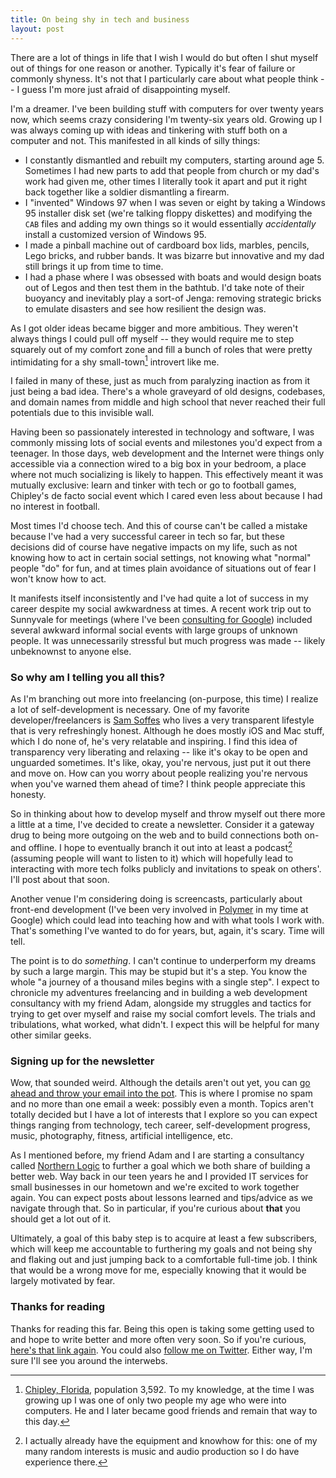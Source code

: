 ```yaml
---
title: On being shy in tech and business
layout: post
---
```


There are a lot of things in life that I wish I would do but often I shut myself out of things for one reason or another. Typically it's fear of failure or commonly shyness. It's not that I particularly care about what people think -- I guess I'm more just afraid of disappointing myself.

I'm a dreamer. I've been building stuff with computers for over twenty years now, which seems crazy considering I'm twenty-six years old. Growing up I was always coming up with ideas and tinkering with stuff both on a computer and not. This manifested in all kinds of silly things:

* I constantly dismantled and rebuilt my computers, starting around age 5. Sometimes I had new parts to add that people from church or my dad's work had given me, other times I literally took it apart and put it right back together like a soldier dismantling a firearm.
* I "invented" Windows 97 when I was seven or eight by taking a Windows 95 installer disk set (we're talking floppy diskettes) and modifying the `CAB` files and adding my own things so it would essentially *accidentally* install a customized version of Windows 95.
* I made a pinball machine out of cardboard box lids, marbles, pencils, Lego bricks, and rubber bands. It was bizarre but innovative and my dad still brings it up from time to time.
* I had a phase where I was obsessed with boats and would design boats out of Legos and then test them in the bathtub. I'd take note of their buoyancy and inevitably play a sort-of Jenga: removing strategic bricks to emulate disasters and see how resilient the design was.

As I got older ideas became bigger and more ambitious. They weren't always things I could pull off myself -- they would require me to step squarely out of my comfort zone and fill a bunch of roles that were pretty intimidating for a shy small-town[^1] introvert like me.

I failed in many of these, just as much from paralyzing inaction as from it just being a bad idea. There's a whole graveyard of old designs, codebases, and domain names from middle and high school that never reached their full potentials due to this invisible wall.

Having been so passionately interested in technology and software, I was commonly missing lots of social events and milestones you'd expect from a teenager. In those days, web development and the Internet were things only accessible via a connection wired to a big box in your bedroom, a place where not much socializing is likely to happen. This effectively meant it was mutually exclusive: learn and tinker with tech or go to football games, Chipley's de facto social event which I cared even less about because I had no interest in football.

Most times I'd choose tech. And this of course can't be called a mistake because I've had a very successful career in tech so far, but these decisions did of course have negative impacts on my life, such as not knowing how to act in certain social settings, not knowing what "normal" people "do" for fun, and at times plain avoidance of situations out of fear I won't know how to act.

It manifests itself inconsistently and I've had quite a lot of success in my career despite my social awkwardness at times. A recent work trip out to Sunnyvale for meetings (where I've been [consulting for Google](/hire-me/)) included several awkward informal social events with large groups of unknown people. It was unnecessarily stressful but much progress was made -- likely unbeknownst to anyone else.

### So why am I telling you all this?

As I'm branching out more into freelancing (on-purpose, this time) I realize a lot of self-development is necessary. One of my favorite developer/freelancers is [Sam Soffes](http://soff.es) who lives a very transparent lifestyle that is very refreshingly honest. Although he does mostly iOS and Mac stuff, which I do none of, he's very relatable and inspiring. I find this idea of transparency very liberating and relaxing -- like it's okay to be open and unguarded sometimes. It's like, okay, you're nervous, just put it out there and move on. How can you worry about people realizing you're nervous when you've warned them ahead of time? I think people appreciate this honesty.

So in thinking about how to develop myself and throw myself out there more a little at a time, I've decided to create a newsletter. Consider it a gateway drug to being more outgoing on the web and to build connections both on- and offline. I hope to eventually branch it out into at least a podcast[^2] (assuming people will want to listen to it) which will hopefully lead to interacting with more tech folks publicly and invitations to speak on others'. I'll post about that soon.

Another venue I'm considering doing is screencasts, particularly about front-end development (I've been very involved in [Polymer](https://polymer-project.org) in my time at Google) which could lead into teaching how and with what tools I work with. That's something I've wanted to do for years, but, again, it's scary. Time will tell.

The point is to do *something*. I can't continue to underperform my dreams by such a large margin. This may be stupid but it's a step. You know the whole "a journey of a thousand miles begins with a single step". I expect to chronicle my adventures freelancing and in building a web development consultancy with my friend Adam, alongside my struggles and tactics for trying to get over myself and raise my social comfort levels. The trials and tribulations, what worked, what didn't. I expect this will be helpful for many other similar geeks.


### Signing up for the newsletter

Wow, that sounded weird. Although the details aren't out yet, you can [go ahead and throw your email into the pot](https://tinyletter.com/zacharytamas). This is where I promise no spam and no more than one email a week: possibly even a month. Topics aren't totally decided but I have a lot of interests that I explore so you can expect things ranging from technology, tech career, self-development progress, music, photography, fitness, artificial intelligence, etc.

As I mentioned before, my friend Adam and I are starting a consultancy called [Northern Logic](http://wearenorthern.com) to further a goal which we both share of building a better web. Way back in our teen years he and I provided IT services for small businesses in our hometown and we're excited to work together again. You can expect posts about lessons learned and tips/advice as we navigate through that. So in particular, if you're curious about **that** you should get a lot out of it.

Ultimately, a goal of this baby step is to acquire at least a few subscribers, which will keep me accountable to furthering my goals and not being shy and flaking out and just jumping back to a comfortable full-time job. I think that would be a wrong move for me, especially knowing that it would be largely motivated by fear.

### Thanks for reading

Thanks for reading this far. Being this open is taking some getting used to and hope to write better and more often very soon. So if you're curious, [here's that link again](https://tinyletter.com/zacharytamas). You could also [follow me on Twitter]({{site.elsewhere.twitter}}). Either way, I'm sure I'll see you around the interwebs.

[^1]: [Chipley, Florida](https://en.wikipedia.org/wiki/Chipley,_Florida), population 3,592. To my knowledge, at the time I was growing up I was one of only two people my age who were into computers. He and I later became good friends and remain that way to this day.
[^2]: I actually already have the equipment and knowhow for this: one of my many random interests is music and audio production so I do have experience there.
